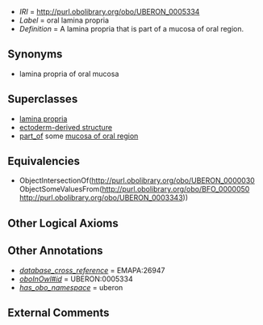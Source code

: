  * *IRI* = http://purl.obolibrary.org/obo/UBERON_0005334
 * *Label* = oral lamina propria
 * *Definition* = A lamina propria that is part of a mucosa of oral region.

## Synonyms

 * lamina propria of oral mucosa

## Superclasses

 * [lamina propria](../../UBERON/30/UBERON_0000030.md)
 * [ectoderm-derived structure](../../UBERON/21/UBERON_0004121.md)
 * [part_of](../../BFO/50/BFO_0000050.md) some [mucosa of oral region](../../UBERON/43/UBERON_0003343.md)

## Equivalencies

 * ObjectIntersectionOf(<http://purl.obolibrary.org/obo/UBERON_0000030> ObjectSomeValuesFrom(<http://purl.obolibrary.org/obo/BFO_0000050> <http://purl.obolibrary.org/obo/UBERON_0003343>))

## Other Logical Axioms


## Other Annotations

 * *[database_cross_reference](../../ef/oboInOwl#hasDbXref.md)* = EMAPA:26947
 * *[oboInOwl#id](../../id/oboInOwl#id.md)* = UBERON:0005334
 * *[has_obo_namespace](../../ce/oboInOwl#hasOBONamespace.md)* = uberon

## External Comments

